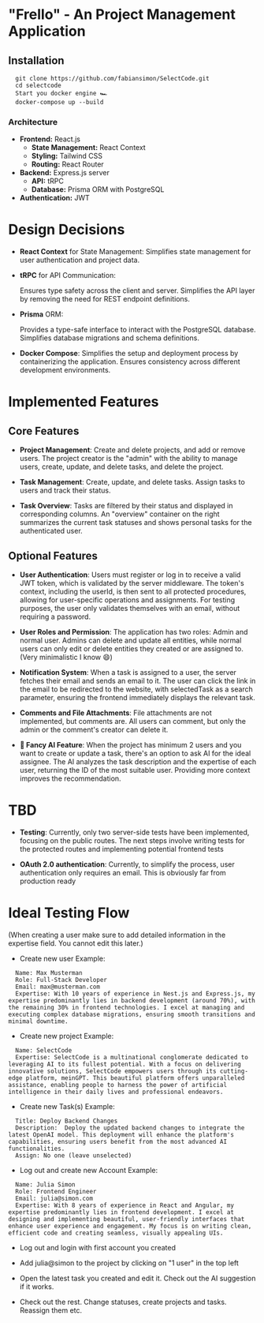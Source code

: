 # "Frello" - An Project Management Application

## Installation

```
  git clone https://github.com/fabiansimon/SelectCode.git
  cd selectcode
  Start you docker engine 🏎️
  docker-compose up --build
```

### Architecture

- **Frontend:** React.js
  - **State Management:** React Context
  - **Styling:** Tailwind CSS
  - **Routing:** React Router
- **Backend:** Express.js server
  - **API:** tRPC
  - **Database:** Prisma ORM with PostgreSQL
- **Authentication:** JWT

# Design Decisions

- **React Context** for State Management:
  Simplifies state management for user authentication and project data.

- **tRPC** for API Communication:

  Ensures type safety across the client and server. Simplifies the API layer by removing the need for REST endpoint definitions.

- **Prisma** ORM:

  Provides a type-safe interface to interact with the PostgreSQL database. Simplifies database migrations and schema definitions.

- **Docker Compose**:
  Simplifies the setup and deployment process by containerizing the application. Ensures consistency across different development environments.

# Implemented Features

## Core Features

- **Project Management**: Create and delete projects, and add or remove users. The project creator is the "admin" with the ability to manage users, create, update, and delete tasks, and delete the project.

- **Task Management**:
  Create, update, and delete tasks. Assign tasks to users and track their status.

- **Task Overview**:
  Tasks are filtered by their status and displayed in corresponding columns. An "overview" container on the right summarizes the current task statuses and shows personal tasks for the authenticated user.

## Optional Features

- **User Authentication**: Users must register or log in to receive a valid JWT token, which is validated by the server middleware. The token's context, including the userId, is then sent to all protected procedures, allowing for user-specific operations and assignments. For testing purposes, the user only validates themselves with an email, without requiring a password.

- **User Roles and Permission**: The application has two roles: Admin and normal user. Admins can delete and update all entities, while normal users can only edit or delete entities they created or are assigned to. (Very minimalistic I know 😄)

- **Notification System**: When a task is assigned to a user, the server fetches their email and sends an email to it. The user can click the link in the email to be redirected to the website, with selectedTask as a search parameter, ensuring the frontend immediately displays the relevant task.

- **Comments and File Attachments**: File attachments are not implemented, but comments are. All users can comment, but only the admin or the comment's creator can delete it.

- **🤖 Fancy AI Feature**: When the project has minimum 2 users and you want to create or update a task, there's an option to ask AI for the ideal assignee. The AI analyzes the task description and the expertise of each user, returning the ID of the most suitable user. Providing more context improves the recommendation.

# TBD

- **Testing**: Currently, only two server-side tests have been implemented, focusing on the public routes. The next steps involve writing tests for the protected routes and implementing potential frontend tests

- **OAuth 2.0 authentication**: Currently, to simplify the process, user authentication only requires an email. This is obviously far from production ready

# Ideal Testing Flow

(When creating a user make sure to add detailed information in the expertise field. You cannot edit this later.)

- Create new user
  Example:

```
  Name: Max Musterman
  Role: Full-Stack Developer
  Email: max@musterman.com
  Expertise: With 10 years of experience in Nest.js and Express.js, my expertise predominantly lies in backend development (around 70%), with the remaining 30% in frontend technologies. I excel at managing and executing complex database migrations, ensuring smooth transitions and minimal downtime.
```

- Create new project
  Example:

```
  Name: SelectCode
  Expertise: SelectCode is a multinational conglomerate dedicated to leveraging AI to its fullest potential. With a focus on delivering innovative solutions, SelectCode empowers users through its cutting-edge platform, meinGPT. This beautiful platform offers unparalleled assistance, enabling people to harness the power of artificial intelligence in their daily lives and professional endeavors.
```

- Create new Task(s)
  Example:

```
  Title: Deploy Backend Changes
  Description:  Deploy the updated backend changes to integrate the latest OpenAI model. This deployment will enhance the platform's capabilities, ensuring users benefit from the most advanced AI functionalities.
  Assign: No one (leave unselected)
```

- Log out and create new Account
  Example:

```
  Name: Julia Simon
  Role: Frontend Engineer
  Email: julia@simon.com
  Expertise: With 8 years of experience in React and Angular, my expertise predominantly lies in frontend development. I excel at designing and implementing beautiful, user-friendly interfaces that enhance user experience and engagement. My focus is on writing clean, efficient code and creating seamless, visually appealing UIs.
```

- Log out and login with first account you created

- Add julia@simon to the project by clicking on "1 user" in the top left

- Open the latest task you created and edit it. Check out the AI suggestion if it works.

- Check out the rest. Change statuses, create projects and tasks. Reassign them etc.
